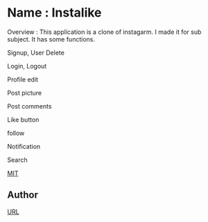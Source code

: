 Name : Instalike
====

Overview : This application is a clone of instagarm.
I made it for sub subject.
It has some functions.

Signup, User Delete

Login, Logout

Profile edit

Post picture

Post comments

Like button

follow

Notification

Search


[MIT](https://github.com/tcnksm/tool/blob/master/LICENCE)

## Author

[URL](https://kt-instalike.herokuapp.com/)